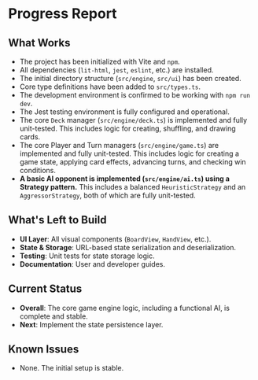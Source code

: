 # Progress Report

## What Works
*   The project has been initialized with Vite and `npm`.
*   All dependencies (`lit-html`, `jest`, `eslint`, etc.) are installed.
*   The initial directory structure (`src/engine`, `src/ui`) has been created.
*   Core type definitions have been added to `src/types.ts`.
*   The development environment is confirmed to be working with `npm run dev`.
*   The Jest testing environment is fully configured and operational.
*   The core `Deck` manager (`src/engine/deck.ts`) is implemented and fully unit-tested. This includes logic for creating, shuffling, and drawing cards.
*   The core Player and Turn managers (`src/engine/game.ts`) are implemented and fully unit-tested. This includes logic for creating a game state, applying card effects, advancing turns, and checking win conditions.
*   **A basic AI opponent is implemented (`src/engine/ai.ts`) using a Strategy pattern.** This includes a balanced `HeuristicStrategy` and an `AggressorStrategy`, both of which are fully unit-tested.

## What's Left to Build
*   **UI Layer**: All visual components (`BoardView`, `HandView`, etc.).
*   **State & Storage**: URL-based state serialization and deserialization.
*   **Testing**: Unit tests for state storage logic.
*   **Documentation**: User and developer guides.

## Current Status
*   **Overall**: The core game engine logic, including a functional AI, is complete and stable.
*   **Next**: Implement the state persistence layer.

## Known Issues
*   None. The initial setup is stable. 